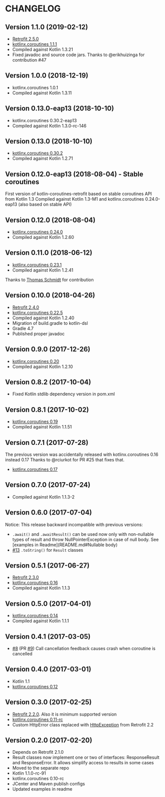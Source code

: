 # CHANGELOG

## Version 1.1.0 (2019-02-12)

- [Retrofit 2.5.0](https://github.com/square/retrofit/blob/parent-2.5.0/CHANGELOG.md#version-250-2018-11-18)
- [kotlinx.coroutines 1.1.1](https://github.com/Kotlin/kotlinx.coroutines/releases/tag/1.1.1)
- Compiled against Kotlin 1.3.21
- Fixed javadoc and source code jars. Thanks to @erikhuizinga for contribution #47

## Version 1.0.0 (2018-12-19)

- kotlinx.coroutines 1.0.1
- Compiled against Kotlin 1.3.11

## Version 0.13.0-eap13 (2018-10-10)

- kotlinx.coroutines 0.30.2-eap13
- Compiled against Kotlin 1.3.0-rc-146

## Version 0.13.0 (2018-10-10)

- [kotlinx.coroutines 0.30.2](https://github.com/Kotlin/kotlinx.coroutines/releases/tag/0.30.2)
- Compiled against Kotlin 1.2.71

## Version 0.12.0-eap13 (2018-08-04) - Stable coroutines

First version of kotlin-coroutines-retrofit based on stable coroutines API from Kotlin 1.3
Compiled against Kotlin 1.3-M1 and kotlinx.coroutines 0.24.0-eap13 (also based on stable API)
 

## Version 0.12.0 (2018-08-04)

- [kotlinx.coroutines 0.24.0](https://github.com/Kotlin/kotlinx.coroutines/releases/tag/0.24.0)
- Compiled against Kotlin 1.2.60

## Version 0.11.0 (2018-06-12)

- [kotlinx.coroutines 0.23.1](https://github.com/Kotlin/kotlinx.coroutines/releases/tag/0.23.1)
- Compiled against Kotlin 1.2.41

Thanks to [Thomas Schmidt](https://github.com/bohsen) for contribution

## Version 0.10.0 (2018-04-26)

- [Retrofit 2.4.0](https://github.com/square/retrofit/blob/parent-2.4.0/CHANGELOG.md#version-240-2018-03-14)
- [kotlinx.coroutines 0.22.5](https://github.com/Kotlin/kotlinx.coroutines/releases/tag/0.22.5)
- Compiled against Kotlin 1.2.40
- Migration of build.gradle to kotlin-dsl
- Gradle 4.7
- Published proper javadoc

## Version 0.9.0 (2017-12-26)

- [kotlinx.coroutines 0.20](https://github.com/Kotlin/kotlinx.coroutines/releases/tag/0.20)
- Compiled against Kotlin 1.2.10

## Version 0.8.2 (2017-10-04)

- Fixed Kotlin stdlib dependency version in pom.xml

## Version 0.8.1 (2017-10-02)

- [kotlinx.coroutines 0.19](https://github.com/Kotlin/kotlinx.coroutines/releases/tag/0.19)
- Compiled against Kotlin 1.1.51

## Version 0.7.1 (2017-07-28)

The previous version was accidentally released with kotlinx.coroutines 0.16 instead 0.17
Thanks to @rciurkot for PR #25 that fixes that. 

- [kotlinx.coroutines 0.17](https://github.com/Kotlin/kotlinx.coroutines/releases/tag/0.17)

## Version 0.7.0 (2017-07-24)

- Compiled against Kotlin 1.1.3-2

## Version 0.6.0 (2017-07-04)

Notice: This release backward incompatible with previous versions:

- `.await()` and `.awaitResult()` can be used now only with non-nullable types of result 
and throw NullPointerException in case of null body. 
See [examples in Readme](README.md#Nullable body)
- [#13](https://github.com/gildor/kotlin-coroutines-retrofit/issues/13) `.toString()` for `Result` classes

## Version 0.5.1 (2017-06-27)

- [Retrofit 2.3.0](https://github.com/square/retrofit/blob/parent-2.3.0/CHANGELOG.md#version-230-2017-05-13)
- [kotlinx.coroutines 0.16](https://github.com/Kotlin/kotlinx.coroutines/releases/tag/0.16)
- Compiled against Kotlin 1.1.3

## Version 0.5.0 (2017-04-01)

- [kotlinx.coroutines 0.14](https://github.com/Kotlin/kotlinx.coroutines/releases/tag/0.14)
- Compiled against Kotlin 1.1.1

## Version 0.4.1 (2017-03-05)

- [#8](https://github.com/gildor/kotlin-coroutines-retrofit/issues/8) (PR [#9](https://github.com/gildor/kotlin-coroutines-retrofit/pull/9)) Call cancellation feedback causes crash when coroutine is cancelled

## Version 0.4.0 (2017-03-01)

- Kotlin 1.1
- [kotlinx.coroutines 0.12](https://github.com/Kotlin/kotlinx.coroutines/releases/tag/0.12)

## Version 0.3.0 (2017-02-25)

- [Retrofit 2.2.0](https://github.com/square/retrofit/blob/parent-2.2.0/CHANGELOG.md#version-220-2017-02-21). Also it is minimum supported version
- [kotlinx.coroutines 0.11-rc](https://github.com/Kotlin/kotlinx.coroutines/releases/tag/0.11-rc)
- Custom HttpError class replaced with [HttpException](https://github.com/square/retrofit/blob/parent-2.2.0/retrofit/src/main/java/retrofit2/HttpException.java) from Retrofit 2.2

## Version 0.2.0 (2017-02-20)

- Depends on Retrofit 2.1.0
- Result classes now implement one or two of interfaces: ResponseResult and ResponseError. It allows simplify access to results in some cases
- Moved to the separate repo
- Kotlin 1.1.0-rc-91
- kotlinx.coroutines 0.10-rc
- JCenter and Maven publish configs
- Updated examples in readme
